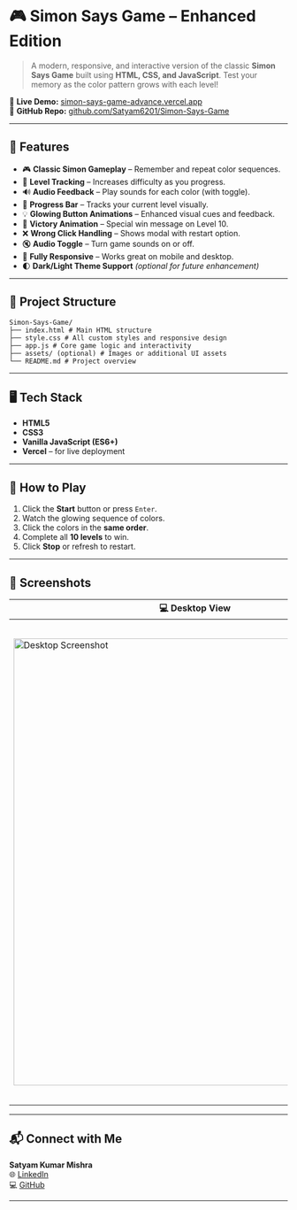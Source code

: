 # 🎮 Simon Says Game – Enhanced Edition

> A modern, responsive, and interactive version of the classic **Simon Says Game** built using **HTML, CSS, and JavaScript**. Test your memory as the color pattern grows with each level!

🔗 **Live Demo:** [simon-says-game-advance.vercel.app](https://simon-says-game-advance.vercel.app/)  
📁 **GitHub Repo:** [github.com/Satyam6201/Simon-Says-Game](https://github.com/Satyam6201/Simon-Says-Game)

---

## 🚀 Features

- 🎮 **Classic Simon Gameplay** – Remember and repeat color sequences.
- 🧠 **Level Tracking** – Increases difficulty as you progress.
- 🔊 **Audio Feedback** – Play sounds for each color (with toggle).
- 📶 **Progress Bar** – Tracks your current level visually.
- 💡 **Glowing Button Animations** – Enhanced visual cues and feedback.
- 🎉 **Victory Animation** – Special win message on Level 10.
- ❌ **Wrong Click Handling** – Shows modal with restart option.
- 🔇 **Audio Toggle** – Turn game sounds on or off.
- 📱 **Fully Responsive** – Works great on mobile and desktop.
- 🌓 **Dark/Light Theme Support** *(optional for future enhancement)*

---

## 📂 Project Structure

```
Simon-Says-Game/
├── index.html # Main HTML structure
├── style.css # All custom styles and responsive design
├── app.js # Core game logic and interactivity
├── assets/ (optional) # Images or additional UI assets
└── README.md # Project overview
```


---

## 🖥️ Tech Stack

- **HTML5**
- **CSS3**
- **Vanilla JavaScript (ES6+)**
- **Vercel** – for live deployment

---

## 🎯 How to Play

1. Click the **Start** button or press `Enter`.
2. Watch the glowing sequence of colors.
3. Click the colors in the **same order**.
4. Complete all **10 levels** to win.
5. Click **Stop** or refresh to restart.

---

## 📸 Screenshots

| 💻 Desktop View | 📱 Mobile View |
|----------------|----------------|
| <img width="656" height="808" alt="Desktop Screenshot" src="https://github.com/user-attachments/assets/108b844b-d67b-4b47-b088-4f89d499e2e1" /> | <img width="791" height="871" alt="Mobile Screenshot" src="https://github.com/user-attachments/assets/ff4de14f-3898-4979-a6b0-f07194f1bad2" /> |


---

## 📬 Connect with Me

**Satyam Kumar Mishra**  
🌐 [LinkedIn](https://www.linkedin.com/in/satyam-kumar-mishra-9bb980291/)  
💻 [GitHub](https://github.com/Satyam6201)

---
